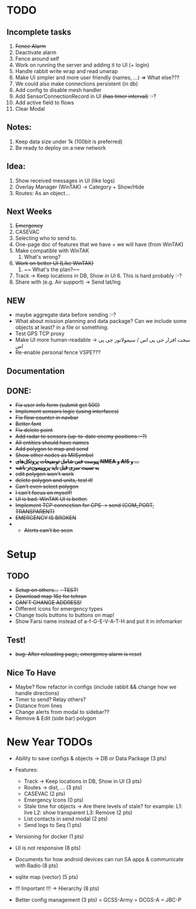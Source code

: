 # TODO

## Incomplete tasks
1. ~~Fence Alarm~~
2. Deactivate alarm
3. Fence around self
5. Work on running the server and adding it to UI (+ login)
8. Handle rabbit write wrap and read unwrap
9. Make UI simpler and more user friendly (names, ...) => What else???
10. We could also make connections persistent (in db)
11. Add config to disable mesh handler
12. Add SensorConnectionRecord in UI ~~(has timer interval)~~ :-?
13. Add active field to flows
14. Clear Modal 

## Notes:
1. Keep data size under 1k (100bit is preferred)
2. Be ready to deploy on a new network

## Idea:
1. Show received messages in UI (like logs)
3. Overlay Manager (WinTAK) -> Category + Show/Hide
4. Routes: As an object...

## Next Weeks
1. ~~Emergency~~
2. CASEVAC
3. Selecting who to send to.
4. One-page doc of features that we have + we will have (from WinTAK) 
5. Make compatible with WinTAK
   1. What's wrong?
2. ~~Work on better UI (Like WinTAK)~~
   1. ~~ What's the plan?~~
6. Track -> Keep locations in DB, Show in UI
   6. This is hard probably :-?
8. Share with (e.g. Air support) -> Send lat/lng

## NEW

- maybe aggregate data before sending :-?
- What about mission planning and data package? Can we include some objects at least? in a file or something.
- Test GPS TCP proxy
- Make UI more human-readable -> سخت افزار جی پی اس / سیمولاتور جی پی اس
- Re-enable personal fence
  VSPE???



## Documentation

## DONE:
- ~~Fix user info form (submit get 500)~~
- ~~Implement sensors logic (using interfaces)~~
- ~~Fix flow counter in navbar~~
- ~~Better font~~
- ~~Fix delete point~~
- ~~Add radar to sensors (up-to-date enemy positions :-?)~~
- ~~All entities should have names~~
- ~~Add polygon to map and send~~
- ~~Show other nodes as MilSymbol~~
- ~~**پیوست فنی شامل توضیحات پروتکل‌های NMEA و AIS و ...**~~
- ~~**به نسبت سری قبل باید پروپیمون‌تر باشه**~~
- ~~edit polygon won't work~~
- ~~delete polygon and units, test it!~~
- ~~Can't even select polygon~~
- ~~I can't focus on myself!~~
- ~~UI is bad. WinTAK UI is better.~~
- ~~Implement TCP connection for GPS -> send (COM_PORT, TRANSPARENT)~~
- ~~EMERGENCY IS BROKEN~~
- - ~~Alerts can't be seen~~

# Setup
## TODO
- ~~Setup on others...~~
  ~~- TEST!~~
- ~~Download map 16z for tehran~~
- ~~CAN'T CHANGE ADDRESS!~~
- Different icons for emergency types
- Change tools buttons to buttons on map!
- Show Farsi name instead of a-f-G-E-V-A-T-H and put it in infomarker



## Test!
- ~~bug: After reloading page, emergency alarm is reset~~

## Nice To Have
- Maybe? flow refactor in configs (include rabbit && change how we handle directions)
- Timer to send? Relay others?
- Distance from lines
- Change alerts from modal to sidebar??
- Remove & Edit (side bar) polygon



# New Year TODOs
- Ability to save configs & objects -> DB or Data Package (3 pts)
- Features:
   - Track -> Keep locations in DB, Show in UI (3 pts)
   - Routes -> dist, ... (3 pts)
   - CASEVAC (2 pts)
   - Emergency Icons (0 pts)
   - Stale time for objects -> Are there levels of stale? for example: L1: live L2: show transparent L3: Remove (2 pts)
   - List contacts in send modal (2 pts)
   - Send logs to Seq (1 pts)
- Versioning for docker (1 pts)

- UI is not responsive (8 pts)
- Documents for how android devices can run SA apps & communicate with Radio (8 pts)
- sqlite map (vector) (5 pts)
- !!! Important !!! -> Hierarchy (8 pts)
- Better config management (3 pts)
= GCSS-Army
= DCGS-A
= JBC-P
